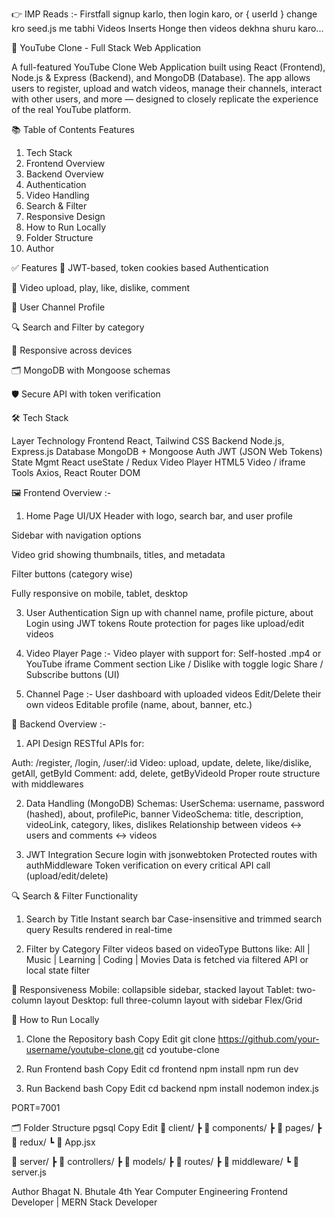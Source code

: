 👉 IMP Reads :- Firstfall signup karlo, then login karo, or { userId } change kro seed.js me tabhi Videos Inserts Honge then videos dekhna shuru karo...

🎥 YouTube Clone - Full Stack Web Application

A full-featured YouTube Clone Web Application built using React (Frontend), Node.js & Express (Backend), and MongoDB (Database). The app allows users to register, upload and watch videos, manage their channels, interact with other users, and more — designed to closely replicate the experience of the real YouTube platform.

📚 Table of Contents
Features

1. Tech Stack
2. Frontend Overview
3. Backend Overview
4. Authentication
5. Video Handling
6. Search & Filter
7. Responsive Design
8. How to Run Locally
9. Folder Structure
10. Author

✅ Features
🔐 JWT-based, token cookies based  Authentication

🎥 Video upload, play, like, dislike, comment

👤 User Channel Profile

🔍 Search and Filter by category

📱 Responsive across devices

🗂️ MongoDB with Mongoose schemas

🛡️ Secure API with token verification


🛠️ Tech Stack

Layer	       Technology
Frontend	   React, Tailwind CSS
Backend	       Node.js, Express.js
Database	   MongoDB + Mongoose
Auth	       JWT (JSON Web Tokens)
State Mgmt     React useState / Redux
Video Player   HTML5 Video / iframe
Tools	       Axios, React Router DOM

🖼️ Frontend Overview :-

1. Home Page UI/UX 
Header with logo, search bar, and user profile

Sidebar with navigation options

Video grid showing thumbnails, titles, and metadata

Filter buttons (category wise)

Fully responsive on mobile, tablet, desktop


3. User Authentication
Sign up with channel name, profile picture, about
Login using JWT tokens
Route protection for pages like upload/edit videos


4. Video Player Page :-
Video player with support for:
Self-hosted .mp4 or YouTube iframe
Comment section
Like / Dislike with toggle logic
Share / Subscribe buttons (UI)


5. Channel Page :-
User dashboard with uploaded videos
Edit/Delete their own videos
Editable profile (name, about, banner, etc.)


🔧 Backend Overview :-

1. API Design 
RESTful APIs for:

Auth: /register, /login, /user/:id
Video: upload, update, delete, like/dislike, getAll, getById
Comment: add, delete, getByVideoId
Proper route structure with middlewares


2. Data Handling (MongoDB)
Schemas:
UserSchema: username, password (hashed), about, profilePic, banner
VideoSchema: title, description, videoLink, category, likes, dislikes
Relationship between videos ↔ users and comments ↔ videos


3. JWT Integration 
Secure login with jsonwebtoken
Protected routes with authMiddleware
Token verification on every critical API call (upload/edit/delete)


🔍 Search & Filter Functionality

1. Search by Title 
Instant search bar
Case-insensitive and trimmed search query
Results rendered in real-time

2. Filter by Category 
Filter videos based on videoType
Buttons like: All | Music | Learning | Coding | Movies
Data is fetched via filtered API or local state filter

📱 Responsiveness 
Mobile: collapsible sidebar, stacked layout
Tablet: two-column layout
Desktop: full three-column layout with sidebar
Flex/Grid



🧪 How to Run Locally

1. Clone the Repository
bash
Copy
Edit
git clone https://github.com/your-username/youtube-clone.git
cd youtube-clone

2. Run Frontend
bash
Copy
Edit
cd frontend
npm install
npm run dev

3. Run Backend
bash
Copy
Edit
cd backend
npm install
nodemon index.js

PORT=7001

🗂️ Folder Structure
pgsql
Copy
Edit
📁 client/
 ┣ 📁 components/
 ┣ 📁 pages/
 ┣ 📁 redux/
 ┗ 📄 App.jsx

📁 server/
 ┣ 📁 controllers/
 ┣ 📁 models/
 ┣ 📁 routes/
 ┣ 📁 middleware/
 ┗ 📄 server.js



Author
Bhagat N. Bhutale
4th Year Computer Engineering
Frontend Developer | MERN Stack Developer
